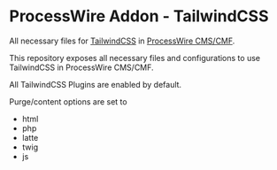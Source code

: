 # ProcessWire Addon - TailwindCSS

All necessary files for [TailwindCSS](https://tailwindcss.com/) in [ProcessWire CMS/CMF](https://processwire.com/).

This repository exposes all necessary files and configurations to use TailwindCSS in ProcessWire CMS/CMF.

All TailwindCSS Plugins are enabled by default.

Purge/content options are set to

- html
- php
- latte
- twig
- js